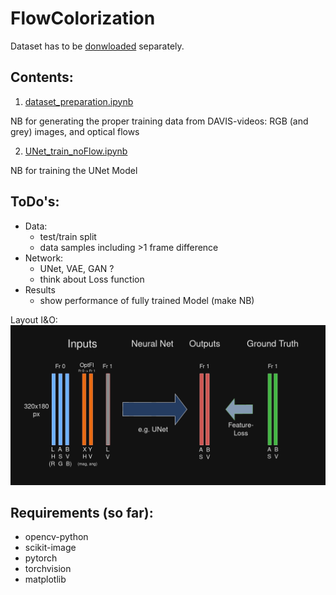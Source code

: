 # FlowColorization

Dataset has to be [donwloaded](https://davischallenge.org/davis2017/code.html) separately.

## Contents:
1. [dataset_preparation.ipynb](dataset_preparation.ipynb)

NB for generating the proper training data from DAVIS-videos: RGB (and grey) images, and optical flows

2. [UNet_train_noFlow.ipynb](UNet_train_noFlow.ipynb)

NB for training the UNet Model



## ToDo's:
- Data:
  - test/train split
  - data samples including >1 frame difference
- Network:
  - UNet, VAE, GAN ?
  - think about Loss function
- Results
  - show performance of fully trained Model (make NB)

Layout I&O:
![NN IO Design](https://github.com/jan-spr/FlowColorization/blob/main/NN%20Diagram.png?raw=true)

## Requirements (so far):
- opencv-python
- scikit-image
- pytorch
- torchvision
- matplotlib
